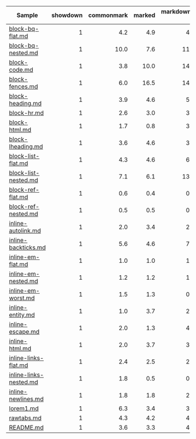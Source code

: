 | Sample                   |showdown  |commonmark|marked    |markdown-it|
|--------------------------|---------:|---------:|---------:|----------:|
|[block-bq-flat.md]        |         1|       4.2|       4.9|        4.9|
|[block-bq-nested.md]      |         1|      10.0|       7.6|       11.1|
|[block-code.md]           |         1|       3.8|      10.0|       14.5|
|[block-fences.md]         |         1|       6.0|      16.5|       14.3|
|[block-heading.md]        |         1|       3.9|       4.6|        5.5|
|[block-hr.md]             |         1|       2.6|       3.0|        3.8|
|[block-html.md]           |         1|       1.7|       0.8|        3.9|
|[block-lheading.md]       |         1|       3.6|       4.6|        3.1|
|[block-list-flat.md]      |         1|       4.3|       4.6|        6.5|
|[block-list-nested.md]    |         1|       7.1|       6.1|       13.2|
|[block-ref-flat.md]       |         1|       0.6|       0.4|        0.5|
|[block-ref-nested.md]     |         1|       0.5|       0.5|        0.7|
|[inline-autolink.md]      |         1|       2.0|       3.4|        2.5|
|[inline-backticks.md]     |         1|       5.6|       4.6|        7.9|
|[inline-em-flat.md]       |         1|       1.0|       1.0|        1.5|
|[inline-em-nested.md]     |         1|       1.2|       1.2|        1.4|
|[inline-em-worst.md]      |         1|       1.5|       1.3|        0.9|
|[inline-entity.md]        |         1|       1.0|       3.7|        2.5|
|[inline-escape.md]        |         1|       2.0|       1.3|        4.3|
|[inline-html.md]          |         1|       2.0|       3.7|        3.0|
|[inline-links-flat.md]    |         1|       2.4|       2.5|        2.4|
|[inline-links-nested.md]  |         1|       1.8|       0.5|        0.3|
|[inline-newlines.md]      |         1|       1.8|       1.8|        2.4|
|[lorem1.md]               |         1|       6.3|       3.4|        3.6|
|[rawtabs.md]              |         1|       4.3|       4.2|        4.9|
|[README.md]               |         1|       3.6|       3.3|        4.1|

[block-lheading.md]: bench/samples/block-lheading.md
[block-heading.md]: bench/samples/block-heading.md
[inline-html.md]: bench/samples/inline-html.md
[lorem1.md]: bench/samples/lorem1.md
[block-list-flat.md]: bench/samples/block-list-flat.md
[block-hr.md]: bench/samples/block-hr.md
[block-fences.md]: bench/samples/block-fences.md
[block-ref-flat.md]: bench/samples/block-ref-flat.md
[block-bq-flat.md]: bench/samples/block-bq-flat.md
[inline-escape.md]: bench/samples/inline-escape.md
[rawtabs.md]: bench/samples/rawtabs.md
[block-list-nested.md]: bench/samples/block-list-nested.md
[block-ref-nested.md]: bench/samples/block-ref-nested.md
[block-bq-nested.md]: bench/samples/block-bq-nested.md
[inline-entity.md]: bench/samples/inline-entity.md
[README.md]: bench/samples/README.md
[block-html.md]: bench/samples/block-html.md
[inline-newlines.md]: bench/samples/inline-newlines.md
[inline-links-flat.md]: bench/samples/inline-links-flat.md
[inline-em-flat.md]: bench/samples/inline-em-flat.md
[inline-backticks.md]: bench/samples/inline-backticks.md
[block-code.md]: bench/samples/block-code.md
[inline-autolink.md]: bench/samples/inline-autolink.md
[inline-links-nested.md]: bench/samples/inline-links-nested.md
[inline-em-worst.md]: bench/samples/inline-em-worst.md
[inline-em-nested.md]: bench/samples/inline-em-nested.md
